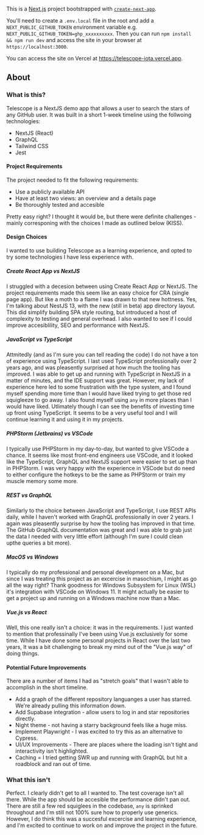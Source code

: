 This is a [Next.js](https://nextjs.org/) project bootstrapped with [`create-next-app`](https://github.com/vercel/next.js/tree/canary/packages/create-next-app).

You'll need to create a `.env.local` file in the root and add a `NEXT_PUBLIC_GITHUB_TOKEN` environment variable e.g. `NEXT_PUBLIC_GITHUB_TOKEN=ghp_xxxxxxxxxx`. Then you can run `npm install && npm run dev` and access the site in your browser at `https://localhost:3000`.

You can access the site on Vercel at https://telescope-iota.vercel.app.

## About

### What is this?

Telescope is a NextJS demo app that allows a user to search the stars of any GitHub user. It was built in a short 1-week timeline using the follwoing technologies:

- NextJS (React)
- GraphQL
- Tailwind CSS
- Jest

#### Project Requirements

The project needed to fit the following requirements:

- Use a publicly available API
- Have at least two views: an overview and a details page
- Be thoroughly tested and accesible

Pretty easy right? I thought it would be, but there were definite challenges - mainly corresponing with the choices I made as outlined below (KISS).

#### Design Choices

I wanted to use building Telescope as a learning experience, and opted to try some technologies I have less experience with.

##### Create React App vs NextJS

I struggled with a decesion between using Create React App or NextJS. The project requirements made this seem like an easy choice for CRA (single page app). But like a moth to a flame I was drawn to that new hottness. Yes, I'm talking about NestJS 13, with the new (still in beta) app directory layout. This did simplify building SPA style routing, but introduced a host of complexity to testing and general overhead. I also wanted to see if I could improve accesiblility, SEO and performance with NextJS.

##### JavaScript vs TypeScript

Attmitedly (and as I'm sure you can tell reading the code) I do not have a ton of experience using TypeScript. I last used TypeScript professionally over 2 years ago, and was pleasently surprised at how much the tooling has improved. I was able to get up and running with TypeScript in NextJS in a matter of minutes, and the IDE support was great. However, my lack of experience here led to some frustration with the type system, and I found myself spending more time than I would have liked trying to get those red squigleeze to go away. I also found myself using `any` in more places than I would have liked. Utlimately though I can see the benefits of investing time up front using TypeScript. It seems to be a very useful tool and I will continue learning it and using it in my projects.

##### PHPStorm (Jetbrains) vs VSCode

I typically use PHPStorm in my day-to-day, but wanted to give VSCode a chance. It seems like most front-end engineers use VSCode, and it looked like the TypeScript, GraphQL and NextJS support were easier to set up than in PHPStorm. I was very happy with the experience in VSCode but do need to either configure the hotkeys to be the same as PHPStorm or train my muscle memory some more.

##### REST vs GraphQL

Similarly to the choice between JavaScript and TypeScript, I use REST APIs daily, while I haven't worked with GraphQL professionally in over 2 years. I again was pleasently surprise by how the tooling has improved in that time. The GitHub GraphQL documentation was great and I was able to grab just the data I needed with very little effort (although I'm sure I could clean upthe queries a bit more).

##### MacOS vs Windows

I typically do my professional and personal development on a Mac, but since I was treating this project as an excercise in masochism, I might as go all the way right? Thank goodness for Windows Subsystem for Linux (WSL) it's integration with VSCode on Windows 11. It might actually be easier to get a project up and running on a Windows machine now than a Mac.

##### Vue.js vs React

Well, this one really isn't a choice: it was in the requirements. I just wanted to mention that professinally I've been using Vue.js exclusively for some time. While I have done some personal projects in React over the last two years, It was a bit challenging to break my mind out of the "Vue.js way" of doing things.

#### Potential Future Improvements

There are a number of items I had as "stretch goals" that I wasn't able to accomplish in the short timeline.

- Add a graph of the different repository languanges a user has starred. We're already pulling this information down.
- Add Supabase integration - allow users to log in and star repositories directly.
- Night theme - not having a starry background feels like a huge miss.
- Implement Playwright - I was excited to try this as an alternative to Cypress.
- UI/UX Improvements - There are places where the loading isn't tight and interactivity isn't highlighted.
- Caching = I tried getting SWR up and running with GraphQL but hit a roadblock and ran out of time.

### What this isn't

Perfect. I clearly didn't get to all I wanted to. The test coverage isn't all there. While the app should be accesible the performance didn't pan out. There are still a few red squiglees in the codebase, `any` is sprinked throughout and I'm still not 100% sure how to properly use generics. However, I do think this was a succesful excercise and learning experience, and I'm excited to continue to work on and improve the project in the future.

